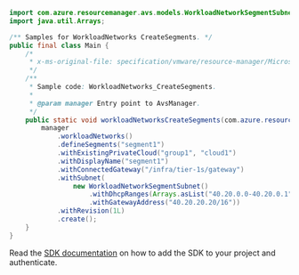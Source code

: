 ```java
import com.azure.resourcemanager.avs.models.WorkloadNetworkSegmentSubnet;
import java.util.Arrays;

/** Samples for WorkloadNetworks CreateSegments. */
public final class Main {
    /*
     * x-ms-original-file: specification/vmware/resource-manager/Microsoft.AVS/stable/2021-12-01/examples/WorkloadNetworks_CreateSegments.json
     */
    /**
     * Sample code: WorkloadNetworks_CreateSegments.
     *
     * @param manager Entry point to AvsManager.
     */
    public static void workloadNetworksCreateSegments(com.azure.resourcemanager.avs.AvsManager manager) {
        manager
            .workloadNetworks()
            .defineSegments("segment1")
            .withExistingPrivateCloud("group1", "cloud1")
            .withDisplayName("segment1")
            .withConnectedGateway("/infra/tier-1s/gateway")
            .withSubnet(
                new WorkloadNetworkSegmentSubnet()
                    .withDhcpRanges(Arrays.asList("40.20.0.0-40.20.0.1"))
                    .withGatewayAddress("40.20.20.20/16"))
            .withRevision(1L)
            .create();
    }
}
```

Read the [SDK documentation](https://github.com/Azure/azure-sdk-for-java/blob/azure-resourcemanager-avs_1.0.0-beta.3/sdk/avs/azure-resourcemanager-avs/README.md) on how to add the SDK to your project and authenticate.
